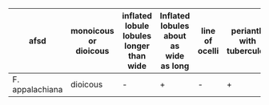 | afsd            | monoicous or dioicous | inflated lobule lobules longer than wide | Inflated lobules about as wide as long | line of ocelli | perianth with tubercules | Conservation ranks |
| ----------------| --------------------- | ---------------------------------------- | ---------------------------------------|----------------|--------------------------| ------------------ |
| F. appalachiana | dioicous              |                               -          | +                                      | -              | +                        | G1?, NC-S1?, TN-S1 |
